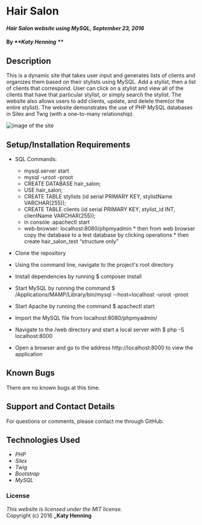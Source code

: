 # Hair Salon

#### _Hair Salon website using MySQL, September 23, 2016_

#### By _**Katy Henning **_

## Description

This is a dynamic site that takes user input and generates lists of clients and organizes them based on their stylists using MySQL. Add a stylist, then a list of clients that correspond. User can click on a stylist and view all of the clients that have that particular stylist, or simply search the stylist. The website also allows users to add clients, update, and delete them(or the entire stylist). The website demonstrates the use of PHP MySQL databases in Silex and Twig (with a one-to-many relationship).

<img src='web/screenshot.png' alt='image of the site'>

## Setup/Installation Requirements

* SQL Commands:
  * mysql.server start
  * mysql -uroot -proot
  * CREATE DATABASE hair_salon;
  * USE hair_salon;
  * CREATE TABLE stylists (id serial PRIMARY KEY, stylistName VARCHAR(255));
  * CREATE TABLE clients (id serial PRIMARY KEY, stylist_id INT, clientName VARCHAR(255));
  * in console :apachectl start
  * web-browser: localhost:8080/phpmyadmin
    	* then from web browser copy the database to a test database by clicking operations
    	* then create hair_salon_test “structure only”

* Clone the repository
* Using the command line, navigate to the project's root directory
* Install dependencies by running $ composer install
* Start MySQL by running the command $ /Applications/MAMP/Library/bin/mysql --host=localhost -uroot -proot
* Start Apache by running the command $ apachectl start
* Import the MySQL file from localhost:8080/phpmyadmin/
* Navigate to the /web directory and start a local server with $ php -S localhost:8000
* Open a browser and go to the address http://localhost:8000 to view the application

## Known Bugs

There are no known bugs at this time.

## Support and Contact Details

For questions or comments, please contact me through GitHub.

## Technologies Used

* _PHP_
* _Silex_
* _Twig_
* _Bootstrap_
* _MySQL_

### License

*This website is licensed under the MIT license.*  
Copyright (c) 2016 **_Katy Henning**
